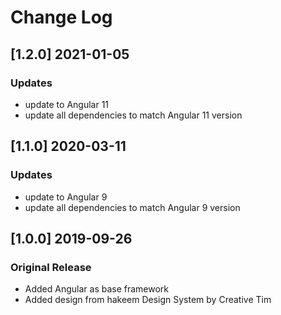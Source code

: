 # Change Log

## [1.2.0] 2021-01-05
### Updates
- update to Angular 11
- update all dependencies to match Angular 11 version

## [1.1.0] 2020-03-11
### Updates
- update to Angular 9
- update all dependencies to match Angular 9 version

## [1.0.0] 2019-09-26
### Original Release
- Added Angular as base framework
- Added design from hakeem Design System by Creative Tim
